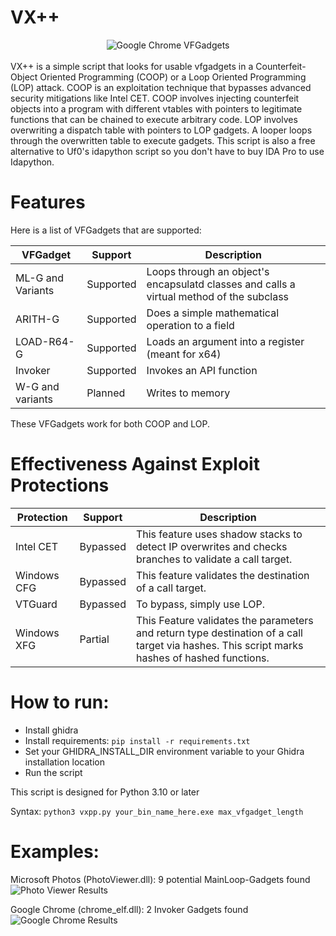 # VX++

<div align="center">
  <img src="test_images/chrome_elf.png" alt="Google Chrome VFGadgets"/>
</div><br>
VX++ is a simple script that looks for usable vfgadgets in a Counterfeit-Object Oriented Programming (COOP) or a Loop Oriented Programming (LOP) attack. COOP is an exploitation technique that bypasses advanced security mitigations like Intel CET. COOP involves injecting counterfeit objects into a program with different vtables with pointers to legitimate functions that can be chained to execute arbitrary code. LOP involves overwriting a dispatch table with pointers to LOP gadgets. A looper loops through the overwritten table to execute gadgets. This script is also a free alternative to Uf0's idapython script so you don't have to buy IDA Pro to use Idapython.

# Features

Here is a list of VFGadgets that are supported:

| VFGadget | Support |  Description |
| --- | --- | --- |
| ML-G and Variants | Supported | Loops through an object's encapsulatd classes and calls a virtual method of the subclass | 
| ARITH-G | Supported | Does a simple mathematical operation to a field |
| LOAD-R64-G | Supported | Loads an argument into a register (meant for x64) |
| Invoker | Supported | Invokes an API function |
| W-G and variants | Planned | Writes to memory |

These VFGadgets work for both COOP and LOP.

# Effectiveness Against Exploit Protections

| Protection | Support |  Description |
| --- | --- | --- |
| Intel CET | Bypassed | This feature uses shadow stacks to detect IP overwrites and checks branches to validate a call target. |
| Windows CFG | Bypassed | This feature validates the destination of a call target. |
| VTGuard | Bypassed | To bypass, simply use LOP. |
| Windows XFG | Partial | This Feature validates the parameters and return type destination of a call target via hashes. This script marks hashes of hashed functions. |

# How to run:
- Install ghidra
- Install requirements: ```pip install -r requirements.txt```
- Set your GHIDRA_INSTALL_DIR environment variable to your Ghidra installation location
- Run the script
  
This script is designed for Python 3.10 or later

Syntax:
```python3 vxpp.py your_bin_name_here.exe max_vfgadget_length```

# Examples:
Microsoft Photos (PhotoViewer.dll): 9 potential MainLoop-Gadgets found
![Photo Viewer Results](test_images/photoviewer_test_1.png)

Google Chrome (chrome_elf.dll): 2 Invoker Gadgets found
![Google Chrome Results](test_images/chrome_elf.png)
